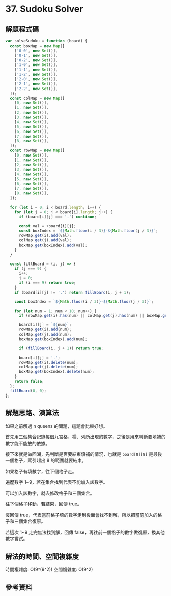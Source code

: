 # 37. Sudoku Solver

## 解題程式碼

```javascript
var solveSudoku = function (board) {
  const boxMap = new Map([
    ['0-0', new Set()],
    ['0-1', new Set()],
    ['0-2', new Set()],
    ['1-0', new Set()],
    ['1-1', new Set()],
    ['1-2', new Set()],
    ['2-0', new Set()],
    ['2-1', new Set()],
    ['2-2', new Set()],
  ]);
  const colMap = new Map([
    [0, new Set()],
    [1, new Set()],
    [2, new Set()],
    [3, new Set()],
    [4, new Set()],
    [5, new Set()],
    [6, new Set()],
    [7, new Set()],
    [8, new Set()],
  ]);
  const rowMap = new Map([
    [0, new Set()],
    [1, new Set()],
    [2, new Set()],
    [3, new Set()],
    [4, new Set()],
    [5, new Set()],
    [6, new Set()],
    [7, new Set()],
    [8, new Set()],
  ]);

  for (let i = 0; i < board.length; i++) {
    for (let j = 0; j < board[i].length; j++) {
      if (board[i][j] === '.') continue;

      const val = +board[i][j];
      const boxIndex = `${Math.floor(i / 3)}-${Math.floor(j / 3)}`;
      rowMap.get(i).add(val);
      colMap.get(j).add(val);
      boxMap.get(boxIndex).add(val);
    }
  }

  const fillBoard = (i, j) => {
    if (j === 9) {
      i++;
      j = 0;
      if (i === 9) return true;
    }
    if (board[i][j] != '.') return fillBoard(i, j + 1);

    const boxIndex = `${Math.floor(i / 3)}-${Math.floor(j / 3)}`;

    for (let num = 1; num < 10; num++) {
      if (rowMap.get(i).has(num) || colMap.get(j).has(num) || boxMap.get(boxIndex).has(num)) continue;

      board[i][j] = `${num}`;
      rowMap.get(i).add(num);
      colMap.get(j).add(num);
      boxMap.get(boxIndex).add(num);

      if (fillBoard(i, j + 1)) return true;

      board[i][j] = '.';
      rowMap.get(i).delete(num);
      colMap.get(j).delete(num);
      boxMap.get(boxIndex).delete(num);
    }
    return false;
  };
  fillBoard(0, 0);
};
```

## 解題思路、演算法

如果之前解過 n queens 的問題，這題會比較好想。

首先用三個集合記錄每個九宮格、欄、列所出現的數字，之後是用來判斷要填補的數字能不能放的依據。

接下來就是做回溯，先判斷是否要結束填補的情況，也就是 `board[8][8]` 是最後一個格子，索引超出 8 的範圍就要結束。

如果格子有填數字，往下個格子走。

遍歷數字 1~9，若在集合找到代表不能加入該數字。

可以加入該數字，就去修改格子和三個集合。

往下個格子移動，若結束，回傳 true。

沒回傳 true，代表當前格子填的數字走到後面會找不到解，所以把當前加入的格子和三個集合復原。

若這次 1~9 走完無法找到解，回傳 false，再往前一個格子的數字做復原，換其他數字嘗試。

## 解法的時間、空間複雜度

時間複雜度: O(9^(9^2))
空間複雜度: O(9^2)

## 參考資料
